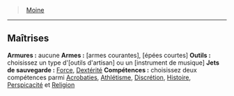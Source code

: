 ﻿---
!ClassProficienciesItem
Armor: aucune
Weapons: '[armes courantes], [épées courtes]'
Tools: choisissez un type d'[outils d'artisan] ou un [instrument de musique]
SavingThrows: '[Force](hd_abilities_strength.md), [Dextérité](hd_abilities_dexterity.md)'
Skills: choisissez deux compétences parmi [Acrobaties](hd_abilities_dexterity_acrobaties.md), [Athlétisme](hd_abilities_strength_athletisme.md), [Discrétion](hd_abilities_dexterity_discretion.md), [Histoire](hd_abilities_intelligence_histoire.md), [Perspicacité](hd_abilities_wisdom_perspicacite.md) et [Religion](hd_abilities_intelligence_religion.md)
Id: monk_hd.md#maîtrises
ParentLink: monk_hd.md#moine
Name: Maîtrises
ParentName: Moine
NameLevel: 2
Attributes: {}
---
> [Moine](hd_monk.md)

---

## Maîtrises

**Armures :** aucune
**Armes :** [armes courantes], [épées courtes]
**Outils :** choisissez un type d'[outils d'artisan] ou un [instrument de musique]
**Jets de sauvegarde :** [Force](hd_abilities_strength.md), [Dextérité](hd_abilities_dexterity.md)
**Compétences :** choisissez deux compétences parmi [Acrobaties](hd_abilities_dexterity_acrobaties.md), [Athlétisme](hd_abilities_strength_athletisme.md), [Discrétion](hd_abilities_dexterity_discretion.md), [Histoire](hd_abilities_intelligence_histoire.md), [Perspicacité](hd_abilities_wisdom_perspicacite.md) et [Religion](hd_abilities_intelligence_religion.md)

